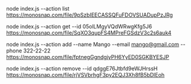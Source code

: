 node index.js --action list
https://monosnap.com/file/9pSzbIEECASSQFuFDOVSUADupPzJRg

node index.js --action get --id 05olLMgyVQdWRwgKfg5J6
https://monosnap.com/file/SqXO3qupFS4MPreFGSdzV3c2s6auk4

node index.js --action add --name Mango --email mango@gmail.com --phone 322-22-22
https://monosnap.com/file/fptnegGgndgjyPH6YyED0SGKBYESJP

node index.js --action remove --id qdggE76Jtbfd9eWJHrssH
https://monosnap.com/file/rjVSVbrhgF3py2EQJ3Xh8fB5bDlEoh

